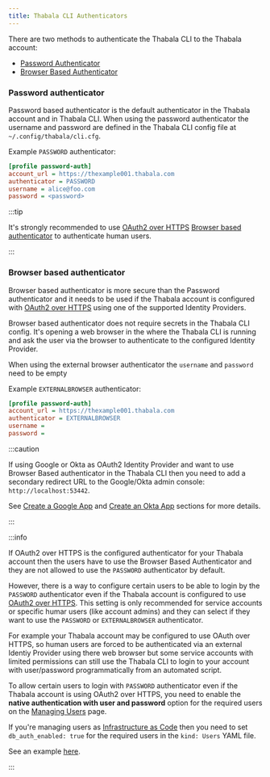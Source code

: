 ```yaml
---
title: Thabala CLI Authenticators
---
```


There are two methods to authenticate the Thabala CLI to the Thabala account:
* [Password Authenticator](#password-authenticator)
* [Browser Based Authenticator](#browser-based-authenticator)

### Password authenticator

Password based authenticator is the default authenticator in the Thabala account and
in Thabala CLI. When using the password authenticator the username and password are
defined in the Thabala CLI config file at `~/.config/thabala/cli.cfg`.


Example `PASSWORD` authenticator:
```ini
[profile password-auth]
account_url = https://thexample001.thabala.com
authenticator = PASSWORD
username = alice@foo.com
password = <password>
```

:::tip

It's strongly recommended to use [OAuth2 over HTTPS](/admin-console/security/oauth2)
[Browser based authenticator](#browser-based-authenticator) to authenticate human users.

:::


### Browser based authenticator

Browser based authenticator is more secure than the Password authenticator and it
needs to be used if the Thabala account is configured with [OAuth2 over HTTPS](/admin-console/security/oauth2) using one of the supported Identity Providers.

Browser based authenticator does not require secrets in the Thabala CLI config. It's opening a
web browser in the where the Thabala CLI is running and ask the user via the browser to
authenticate to the configured Identity Provider.

When using the external browser authenticator the `username` and `password`
need to be empty

Example `EXTERNALBROWSER` authenticator:

```ini
[profile password-auth]
account_url = https://thexample001.thabala.com
authenticator = EXTERNALBROWSER
username = 
password = 
```

:::caution

If using Google or Okta as OAuth2 Identity Provider and want to use Browser Based authenticator
in the Thabala CLI then you need to add a secondary redirect URL to the
Google/Okta admin console: `http://localhost:53442`.

See [Create a Google App](/admin-console/security/oauth2-google#create-an-application-in-google-cloud-platform) and [Create an Okta App](/admin-console/security/oauth2-okta#create-an-okta-app) sections for more details.

:::

:::info

If OAuth2 over HTTPS is the configured
authenticator for your Thabala account then the users have to use the Browser Based Authenticator
and they are not allowed to use the `PASSWORD` authenticator by default.

However, there is a way to configure certain users to be able to login by the
`PASSWORD` authenticator even if the Thabala account is configured to use
[OAuth2 over HTTPS](/admin-console/security/oauth2). This setting is only recommended for service accounts or specific humar users (like account admins) and they can select if they want to use the `PASSWORD` or `EXTERNALBROWSER` authenticator.

For example your Thabala account may be configured to use OAuth over HTTPS, so human users are
forced to be authenticated via an external Identiy Provider using there web browser but some
service accounts with limited permissions can still use the Thabala CLI to login to your account
with user/password programmatically from an automated script.

To allow certain users to login with `PASSWORD` authenticator even if the Thabala account is
using OAuth2 over HTTPS, you need to enable the 
**native authentication with user and password** option for the required users on the
[Managing Users](/admin-console/managing-users#creating-users-in-the-thabala-admin-console) page.

If you're managing users as [Infrastructure as Code](/admin-console/iaac) then you need to set
`db_auth_enabled: true` for the required users in the `kind: Users` YAML file.

See an example [here](/admin-console/managing-users#create-service-instance-admins-by-the-thabala-cli).

:::
